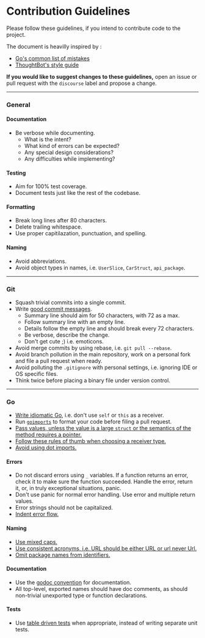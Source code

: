 # Contribution Guidelines

Please follow these guidelines, if you intend to contribute code to the project.

The document is heavilly inspired by :
- [Go's common list of
  mistakes](https://github.com/golang/go/wiki/CodeReviewComments)
- [ThoughtBot's style
  guide](https://github.com/thoughtbot/guides/tree/master/style)

**If you would like to suggest changes to these guidelines,** open an issue or
pull request with the `discourse` label and propose a change.

---

### General

#### Documentation

- Be verbose while documenting.
	- What is the intent?
	- What kind of errors can be expected?
	- Any special design considerations?
	- Any difficulties while implementing?

#### Testing

- Aim for 100% test coverage.
- Document tests just like the rest of the codebase.

#### Formatting

- Break long lines after 80 characters.
- Delete trailing whitespace.
- Use proper capitilazation, punctuation, and spelling.

#### Naming

- Avoid abbreviations.
- Avoid object types in names, i.e. `UserSlice`, `CarStruct`, `api_package`.

---

### Git

- Squash trivial commits into a single commit.
- Write [good commit
  messages](http://tbaggery.com/2008/04/19/a-note-about-git-commit-messages.html).
	- Summary line should aim for 50 characters, with 72 as a max.
	- Follow summary line with an empty line.
	- Details follow the empty line and should break every 72 characters.
	- Be verbose, describe the change.
	- Don't get cute ;) i.e. emoticons.
- Avoid merge commits by using rebase, i.e. `git pull --rebase`.
- Avoid branch pollution in the main repository, work on a personal fork and
  file a pull request when ready.
- Avoid polluting the `.gitignore` with personal settings, i.e. ignoring IDE or
  OS specific files.
- Think twice before placing a binary file under version control.

---

### Go

- [Write idiomatic Go](https://golang.org/doc/effective_go.html), i.e. don't
  use `self` or `this` as a receiver.
- Run [`goimports`](https://godoc.org/golang.org/x/tools/cmd/goimports) to
  format your code before filing a pull request.
- [Pass values, unless the value is a large `struct` or the semantics of the
  method requires a
pointer.](https://github.com/golang/go/wiki/CodeReviewComments#receiver-type)
- [Follow these rules of thumb when choosing a receiver
  type.](https://github.com/golang/go/wiki/CodeReviewComments#receiver-type)
- [Avoid using dot
  imports.](https://github.com/golang/go/wiki/CodeReviewComments#import-dot)

#### Errors

- Do not discard errors using `_` variables. If a function returns an error,
  check it to make sure the function succeeded. Handle the error, return it, or,
in truly exceptional situations, panic.
- Don't use panic for normal error handling. Use error and multiple return
  values.
- Error strings should not be capitalized.
- [Indent error
  flow.](https://github.com/golang/go/wiki/CodeReviewComments#indent-error-flow)

#### Naming

- [Use mixed
  caps.](https://github.com/golang/go/wiki/CodeReviewComments#mixed-caps)
- [Use consistent acronyms, i.e. URL should be either URL or url never
  Url.](https://github.com/golang/go/wiki/CodeReviewComments#initialisms)
- [Omit package names from
  identifiers.](https://github.com/golang/go/wiki/CodeReviewComments#package-names)

#### Documentation

- Use the [godoc convention](http://blog.golang.org/godoc-documenting-go-code)
  for documentation.
- All top-level, exported names should have doc comments, as should non-trivial
  unexported type or function declarations.

#### Tests

- Use [table driven tests](https://github.com/golang/go/wiki/TableDrivenTests)
  when appropriate, instead of writing separate unit tests.
